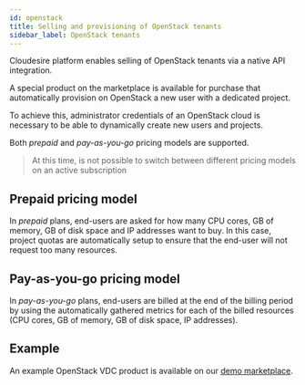 ```yaml
---
id: openstack
title: Selling and provisioning of OpenStack tenants
sidebar_label: OpenStack tenants
---
```


Cloudesire platform enables selling of OpenStack tenants via a native API
integration.

A special product on the marketplace is available for purchase that
automatically provision on OpenStack a new user with a dedicated project.

To achieve this, administrator credentials of an OpenStack cloud is necessary to
be able to dynamically create new users and projects.

Both *prepaid* and *pay-as-you-go* pricing models are supported.

> At this time, is not possible to switch between different pricing models on
> an active subscription

## Prepaid pricing model

In *prepaid* plans, end-users are asked for how many CPU cores, GB of memory, GB
of disk space and IP addresses want to buy. In this case, project quotas are
automatically setup to ensure that the end-user will not request too many
resources.

## Pay-as-you-go pricing model

In *pay-as-you-go* plans, end-users are billed at the end of the billing period
by using the automatically gathered metrics for each of the billed resources
(CPU cores, GB of memory, GB of disk space, IP addresses).

## Example

An example OpenStack VDC product is available on our [demo marketplace](https://demo.cloudesire.com/2410/iaas/openstack-vdc).
